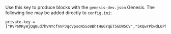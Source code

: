 Use this key to produce blocks with the `genesis-dev.json` Genesis.
The following line may be added directly to `config.ini`:

```
private-key = ["RVP6MRyAjQq8ud7hVNYcfnVPJqcVpscN5So8BhtHuGYqET5GDW5CV","5KQwrPbwdL6PhXujxW37FSSQZ1JiwsST4cqQzDeyXtP79zkvFD3"]
```
